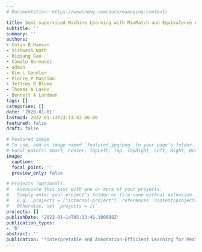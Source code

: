 ```yaml
---
# Documentation: https://wowchemy.com/docs/managing-content/

title: Semi-supervised Machine Learning with MixMatch and Equivalence Classes
subtitle: ''
summary: ''
authors:
- Colin B Hansen
- Vishwesh Nath
- Riqiang Gao
- Camilo Bermudez
- admin
- Kim L Sandler
- Pierre P Massion
- Jeffrey D Blume
- Thomas A Lasko
- Bennett A Landman
tags: []
categories: []
date: '2020-01-01'
lastmod: 2022-01-13T23:13:47-06:00
featured: false
draft: false

# Featured image
# To use, add an image named `featured.jpg/png` to your page's folder.
# Focal points: Smart, Center, TopLeft, Top, TopRight, Left, Right, BottomLeft, Bottom, BottomRight.
image:
  caption: ''
  focal_point: ''
  preview_only: false

# Projects (optional).
#   Associate this post with one or more of your projects.
#   Simply enter your project's folder or file name without extension.
#   E.g. `projects = ["internal-project"]` references `content/project/deep-learning/index.md`.
#   Otherwise, set `projects = []`.
projects: []
publishDate: '2022-01-14T05:13:46.190998Z'
publication_types:
- '6'
abstract: ''
publication: '*Interpretable and Annotation-Efficient Learning for Medical Image Computing*'
---
```

